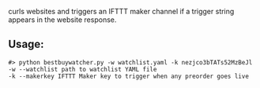 curls websites and triggers an IFTTT maker channel if a trigger string appears in the website response.
## Usage:
```
#> python bestbuywatcher.py -w watchlist.yaml -k nezjco3bTATs52MzBeJl
-w --watchlist path to watchlist YAML file
-k --makerkey IFTTT Maker key to trigger when any preorder goes live
```

